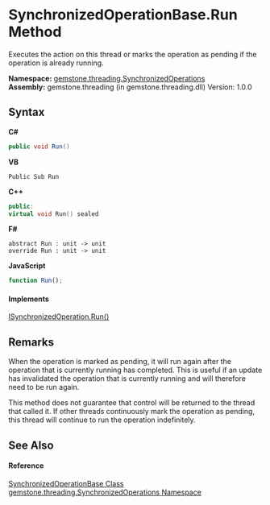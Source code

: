 # SynchronizedOperationBase.Run Method 
 

Executes the action on this thread or marks the operation as pending if the operation is already running.

**Namespace:**&nbsp;<a href="1f40f322-ebc7-b97d-11c0-ccf540bd3b46">gemstone.threading.SynchronizedOperations</a><br />**Assembly:**&nbsp;gemstone.threading (in gemstone.threading.dll) Version: 1.0.0

## Syntax

**C#**<br />
``` C#
public void Run()
```

**VB**<br />
``` VB
Public Sub Run
```

**C++**<br />
``` C++
public:
virtual void Run() sealed
```

**F#**<br />
``` F#
abstract Run : unit -> unit 
override Run : unit -> unit 
```

**JavaScript**<br />
``` JavaScript
function Run();
```


#### Implements
<a href="8693da72-df7b-edd5-7a51-89cf8cd60639">ISynchronizedOperation.Run()</a><br />

## Remarks

When the operation is marked as pending, it will run again after the operation that is currently running has completed. This is useful if an update has invalidated the operation that is currently running and will therefore need to be run again.

This method does not guarantee that control will be returned to the thread that called it. If other threads continuously mark the operation as pending, this thread will continue to run the operation indefinitely.


## See Also


#### Reference
<a href="8a08de6d-bbac-0406-89f3-5e0f87457eb3">SynchronizedOperationBase Class</a><br /><a href="1f40f322-ebc7-b97d-11c0-ccf540bd3b46">gemstone.threading.SynchronizedOperations Namespace</a><br />